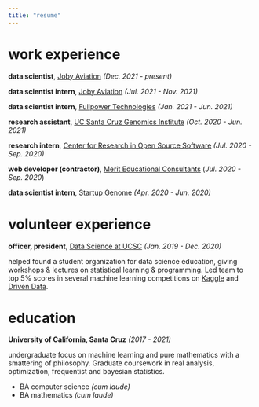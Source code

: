 ```yaml
---
title: "resume"
---
```


# work experience

**data scientist**, [Joby Aviation](https://www.jobyaviation.com/) *(Dec. 2021 - present)*

**data scientist intern**, [Joby Aviation](https://www.jobyaviation.com/) *(Jul. 2021 - Nov. 2021)*

**data scientist intern**, [Fullpower Technologies](https://www.fullpower.com/) *(Jan. 2021 - Jun. 2021)*

**research assistant**, [UC Santa Cruz Genomics Institute](https://genomics.ucsc.edu/) *(Oct. 2020 - Jun. 2021)*

**research intern**, [Center for Research in Open Source Software](https://cross.ucsc.edu/) *(Jul. 2020 - Sep. 2020)*

**web developer (contractor)**, [Merit Educational Consultants](https://meritworld.com/) (*Jul. 2020 - Sep. 2020*)

**data scientist intern**, [Startup Genome](https://startupgenome.com/) *(Apr. 2020 - Jun. 2020)*

# volunteer experience

**officer, president**, [Data Science at UCSC](https://www.datasciencesc.netlify.app) *(Jan. 2019 - Dec. 2020)*

helped found a student organization for data science education, giving workshops &
lectures on statistical learning & programming.
Led team to top 5% scores in several machine learning competitions on
[Kaggle](https://www.kaggle.com/) and [Driven Data](https://www.drivendata.org/).

# education

**University of California, Santa Cruz** *(2017 - 2021)*

undergraduate focus on machine learning and pure mathematics with a smattering of
philosophy. Graduate coursework in real analysis, optimization, frequentist and
bayesian statistics.

- BA computer science *(cum laude)*
- BA mathematics *(cum laude)*

